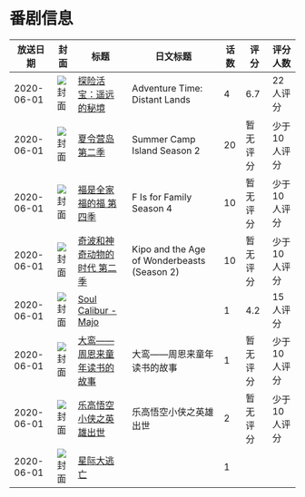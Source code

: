 # 番剧信息

|放送日期|封面|标题|日文标题|话数|评分|评分人数|
|---|---|---|---|---|---|---|
|2020-06-01|![封面](https://lain.bgm.tv/pic/cover/c/90/f5/323433_6O0m2.jpg)|[探险活宝：遥远的秘境](https://bangumi.tv/subject/323433)|Adventure Time: Distant Lands|4|6.7|22人评分|
|2020-06-01|![封面](https://lain.bgm.tv/pic/cover/c/cc/2a/439332_L7Oo6.jpg)|[夏令营岛 第二季](https://bangumi.tv/subject/439332)|Summer Camp Island Season 2|20|暂无评分|少于10人评分|
|2020-06-01|![封面](https://lain.bgm.tv/pic/cover/c/b5/c3/313649_4ia4o.jpg)|[福是全家福的福 第四季](https://bangumi.tv/subject/313649)|F Is for Family Season 4|10|暂无评分|少于10人评分|
|2020-06-01|![封面](https://lain.bgm.tv/pic/cover/c/18/62/335726_QUS8S.jpg)|[奇波和神奇动物的时代 第二季](https://bangumi.tv/subject/335726)|Kipo and the Age of Wonderbeasts (Season 2)|10|暂无评分|少于10人评分|
|2020-06-01|![封面](https://bangumi.tv/img/no_icon_subject.png)|[Soul Calibur - Majo](https://bangumi.tv/subject/308768)||1|4.2|15人评分|
|2020-06-01|![封面](https://lain.bgm.tv/pic/cover/c/a9/a4/307284_FURUr.jpg)|[大鸾——周恩来童年读书的故事](https://bangumi.tv/subject/307284)|大鸾——周恩来童年读书的故事|1|暂无评分|少于10人评分|
|2020-06-01|![封面](https://lain.bgm.tv/pic/cover/c/81/4d/308504_3zx3F.jpg)|[乐高悟空小侠之英雄出世](https://bangumi.tv/subject/308504)|乐高悟空小侠之英雄出世|2|暂无评分|少于10人评分|
|2020-06-01|![封面](https://lain.bgm.tv/pic/cover/c/ac/d0/427132_nhliN.jpg)|[星际大逃亡](https://bangumi.tv/subject/427132)||1|||
